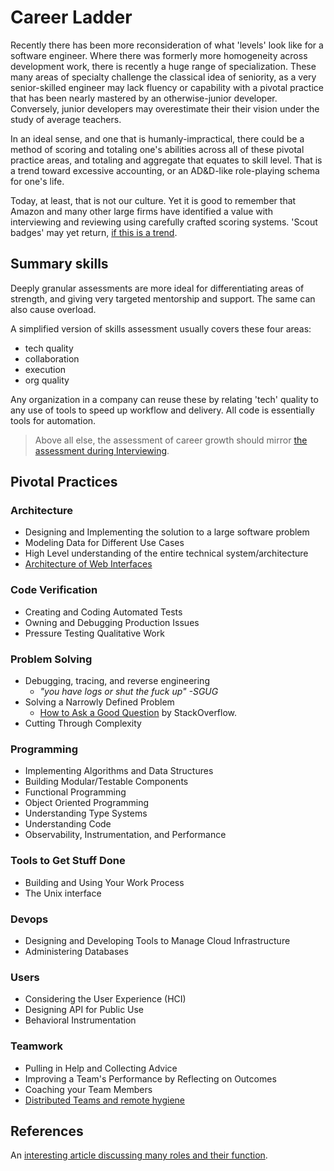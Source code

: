 # Career Ladder

Recently there has been more reconsideration of what 'levels' look like for a software engineer.  Where there was formerly more homogeneity across development work, there is recently a huge range of specialization. These many areas of specialty challenge the classical idea of seniority, as a very senior-skilled engineer may lack fluency or capability with a pivotal practice that has been nearly mastered by an otherwise-junior developer.  Conversely, junior developers may overestimate their their vision under the study of average teachers. 

In an ideal sense, and one that is humanly-impractical, there could be a method of scoring and totaling one's abilities across all of these pivotal practice areas, and  totaling and aggregate that equates to skill level.  That is a trend toward excessive accounting, or an AD&D-like role-playing schema for one's life.

Today, at least, that is not our culture.  Yet it is good to remember that Amazon and many other large firms have identified a value with interviewing and reviewing using carefully crafted scoring systems.  'Scout badges' may yet return, [if this is a trend](https://www.vegafactor.com).

## Summary skills

Deeply granular assessments are more ideal for differentiating areas of strength, and giving very targeted mentorship and support.  The same can also cause overload.   

A simplified version of skills assessment usually covers these four areas:

* tech quality
* collaboration
* execution
* org quality

Any organization in a company can reuse these by relating 'tech' quality to any use of tools to speed up workflow and delivery.  All code is essentially tools for automation.

> Above all else, the assessment of career growth should mirror [the assessment during Interviewing](https://newalexandria.github.io/leadership_readme/interviewing.html).

## Pivotal Practices
### Architecture

* Designing and Implementing the solution to a large software problem
* Modeling Data for Different Use Cases
* High Level understanding of the entire technical system/architecture
* [Architecture of Web Interfaces](https://newalexandria.github.io/leadership_readme/web-app-anatomy-best-practices.html)

### Code Verification

* Creating and Coding Automated Tests
* Owning and Debugging Production Issues
* Pressure Testing Qualitative Work

### Problem Solving

* Debugging, tracing, and reverse engineering
  * *"you have logs or shut the fuck up" -SGUG*
* Solving a Narrowly Defined Problem
  * [How to Ask a Good Question](https://stackoverflow.com/help/how-to-ask) by StackOverflow.
* Cutting Through Complexity

### Programming

* Implementing Algorithms and Data Structures
* Building Modular/Testable Components
* Functional Programming
* Object Oriented Programming
* Understanding Type Systems
* Understanding Code
* Observability, Instrumentation, and Performance

### Tools to Get Stuff Done

* Building and Using Your Work Process
* The Unix interface

### Devops

* Designing and Developing Tools to Manage Cloud Infrastructure
* Administering Databases

### Users

* Considering the User Experience (HCI)
* Designing API for Public Use
* Behavioral Instrumentation

### Teamwork

* Pulling in Help and Collecting Advice
* Improving a Team's Performance by Reflecting on Outcomes
* Coaching your Team Members
* [Distributed Teams and remote hygiene](https://newalexandria.github.io/leadership_readme/remote-work.html)


## References

An [interesting article discussing many roles and their function](https://medium.com/javascript-scene/software-roles-and-titles-e3f0b69c410c).